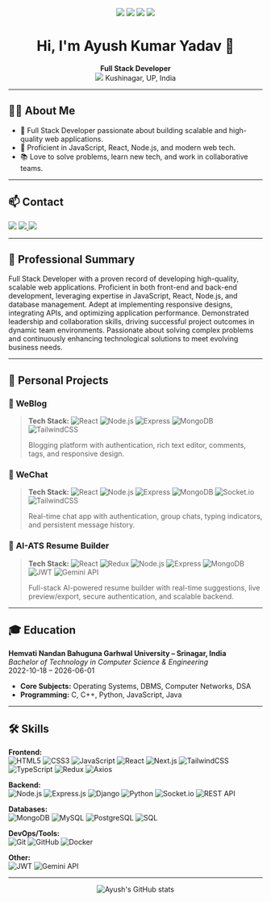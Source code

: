 <!-- Profile Header -->
<p align="center">
  <img src="https://img.shields.io/badge/Full%20Stack%20Developer-0078D4?style=for-the-badge&logo=javascript&logoColor=white" />
  <img src="https://img.shields.io/badge/React-61DAFB?style=for-the-badge&logo=react&logoColor=black" />
  <img src="https://img.shields.io/badge/Node.js-339933?style=for-the-badge&logo=node.js&logoColor=white" />
  <img src="https://img.shields.io/badge/MongoDB-47A248?style=for-the-badge&logo=mongodb&logoColor=white" />
</p>

<h1 align="center">Hi, I'm Ayush Kumar Yadav 👋</h1>
<p align="center">
  <b>Full Stack Developer</b> <br>
  <img src="https://img.shields.io/badge/India-0078D4?style=flat-square&logo=googlemaps&logoColor=white"/> Kushinagar, UP, India
</p>

---

## 👨‍💻 About Me

- 💼 Full Stack Developer passionate about building scalable and high-quality web applications.
- 🧠 Proficient in JavaScript, React, Node.js, and modern web tech.
- 📚 Love to solve problems, learn new tech, and work in collaborative teams.

---

## 📫 Contact

<p>
  <img src="https://img.shields.io/badge/Phone-8382991311-green?style=flat-square&logo=whatsapp&logoColor=white" />
  <a href="mailto:ayush1212yadav@gmail.com">
    <img src="https://img.shields.io/badge/Email-ayush1212yadav@gmail.com-red?style=flat-square&logo=gmail&logoColor=white"/>
  </a>
  <a href="https://www.linkedin.com/in/ayush-kumar-yadav-0b8328264/">
    <img src="https://img.shields.io/badge/LinkedIn-Connect-blue?style=flat-square&logo=linkedin&logoColor=white" />
  </a>
</p>

---

## 📝 Professional Summary

Full Stack Developer with a proven record of developing high-quality, scalable web applications. Proficient in both front-end and back-end development, leveraging expertise in JavaScript, React, Node.js, and database management. Adept at implementing responsive designs, integrating APIs, and optimizing application performance. Demonstrated leadership and collaboration skills, driving successful project outcomes in dynamic team environments. Passionate about solving complex problems and continuously enhancing technological solutions to meet evolving business needs.

---

## 🚀 Personal Projects

### 📓 **WeBlog**
> **Tech Stack:** ![React](https://img.shields.io/badge/React-61DAFB?style=flat-square&logo=react) ![Node.js](https://img.shields.io/badge/Node.js-339933?style=flat-square&logo=node.js) ![Express](https://img.shields.io/badge/Express-000?style=flat-square&logo=express) ![MongoDB](https://img.shields.io/badge/MongoDB-47A248?style=flat-square&logo=mongodb) ![TailwindCSS](https://img.shields.io/badge/Tailwind%20CSS-06B6D4?style=flat-square&logo=tailwind-css)
>
> Blogging platform with authentication, rich text editor, comments, tags, and responsive design.

### 💬 **WeChat**
> **Tech Stack:** ![React](https://img.shields.io/badge/React-61DAFB?style=flat-square&logo=react) ![Node.js](https://img.shields.io/badge/Node.js-339933?style=flat-square&logo=node.js) ![Express](https://img.shields.io/badge/Express-000?style=flat-square&logo=express) ![MongoDB](https://img.shields.io/badge/MongoDB-47A248?style=flat-square&logo=mongodb) ![Socket.io](https://img.shields.io/badge/Socket.io-010101?style=flat-square&logo=socket.io) ![TailwindCSS](https://img.shields.io/badge/Tailwind%20CSS-06B6D4?style=flat-square&logo=tailwind-css)
>
> Real-time chat app with authentication, group chats, typing indicators, and persistent message history.

### 🤖 **AI-ATS Resume Builder**
> **Tech Stack:** ![React](https://img.shields.io/badge/React-61DAFB?style=flat-square&logo=react) ![Redux](https://img.shields.io/badge/Redux-593D88?style=flat-square&logo=redux) ![Node.js](https://img.shields.io/badge/Node.js-339933?style=flat-square&logo=node.js) ![Express](https://img.shields.io/badge/Express-000?style=flat-square&logo=express) ![MongoDB](https://img.shields.io/badge/MongoDB-47A248?style=flat-square&logo=mongodb) ![JWT](https://img.shields.io/badge/JWT-000?style=flat-square&logo=json-web-tokens) ![Gemini API](https://img.shields.io/badge/Gemini%20API-4B9CD3?style=flat-square)
>
> Full-stack AI-powered resume builder with real-time suggestions, live preview/export, secure authentication, and scalable backend.

---

## 🎓 Education

**Hemvati Nandan Bahuguna Garhwal University – Srinagar, India**  
_Bachelor of Technology in Computer Science & Engineering_  
2022-10-18 – 2026-06-01

- **Core Subjects:** Operating Systems, DBMS, Computer Networks, DSA
- **Programming:** C, C++, Python, JavaScript, Java

---

## 🛠️ Skills

**Frontend:**  
![HTML5](https://img.shields.io/badge/HTML5-E34F26?style=flat-square&logo=html5&logoColor=white)
![CSS3](https://img.shields.io/badge/CSS3-1572B6?style=flat-square&logo=css3&logoColor=white)
![JavaScript](https://img.shields.io/badge/JavaScript-F7DF1E?style=flat-square&logo=javascript&logoColor=black)
![React](https://img.shields.io/badge/React-61DAFB?style=flat-square&logo=react)
![Next.js](https://img.shields.io/badge/Next.js-000?style=flat-square&logo=nextdotjs)
![TailwindCSS](https://img.shields.io/badge/Tailwind%20CSS-06B6D4?style=flat-square&logo=tailwind-css)
![TypeScript](https://img.shields.io/badge/TypeScript-3178C6?style=flat-square&logo=typescript)
![Redux](https://img.shields.io/badge/Redux-593D88?style=flat-square&logo=redux)
![Axios](https://img.shields.io/badge/Axios-5A29E4?style=flat-square&logo=axios)

**Backend:**  
![Node.js](https://img.shields.io/badge/Node.js-339933?style=flat-square&logo=node.js)
![Express.js](https://img.shields.io/badge/Express.js-000?style=flat-square&logo=express)
![Django](https://img.shields.io/badge/Django-092E20?style=flat-square&logo=django)
![Python](https://img.shields.io/badge/Python-3776AB?style=flat-square&logo=python)
![Socket.io](https://img.shields.io/badge/Socket.io-010101?style=flat-square&logo=socket.io)
![REST API](https://img.shields.io/badge/REST-API-02569B?style=flat-square&logo=fastapi)

**Databases:**  
![MongoDB](https://img.shields.io/badge/MongoDB-47A248?style=flat-square&logo=mongodb)
![MySQL](https://img.shields.io/badge/MySQL-4479A1?style=flat-square&logo=mysql)
![PostgreSQL](https://img.shields.io/badge/PostgreSQL-4169E1?style=flat-square&logo=postgresql)
![SQL](https://img.shields.io/badge/SQL-025E8C?style=flat-square&logo=sqlite)

**DevOps/Tools:**  
![Git](https://img.shields.io/badge/Git-F05032?style=flat-square&logo=git)
![GitHub](https://img.shields.io/badge/GitHub-181717?style=flat-square&logo=github)
![Docker](https://img.shields.io/badge/Docker-2496ED?style=flat-square&logo=docker)

**Other:**  
![JWT](https://img.shields.io/badge/JWT-000?style=flat-square&logo=json-web-tokens)
![Gemini API](https://img.shields.io/badge/Gemini%20API-4B9CD3?style=flat-square)

---

<p align="center">
  <img src="https://github-readme-stats.vercel.app/api?username=y-ayush&show_icons=true&theme=tokyonight" alt="Ayush's GitHub stats"/>
</p>
